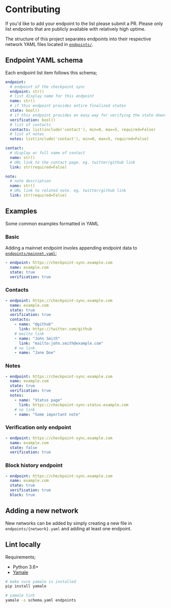 # Contributing

If you'd like to add your endpoint to the list please submit a PR. Please only list endpoints that are publicly available with relatively high uptime.

The structure of this project separates endpoints into their respective network YAML files located in [`endpoints/`](./endpoints/).

## Endpoint YAML schema

Each endpoint list item follows this schema;
```yaml
endpoint:
  # endpoint of the checkpoint sync
  endpoint: str()
  # list display name for this endpoint
  name: str()
  # if this endpoint provides entire finalized states
  state: bool()
  # if this endpoint provides an easy way for verifying the state downloaded from a different state provider
  verification: bool()
  # list of contacts
  contacts: list(include('contact'), min=0, max=5, required=False)
  # list of notes
  notes: list(include('contact'), min=0, max=5, required=False)

contact:
  # display or full name of contact
  name: str()
  # URL link to the contact page. eg. twitter/github link
  link: str(required=False)

note:
  # note description
  name: str()
  # URL link to related note. eg. twitter/github link
  link: str(required=False)
```

## Examples

Some common examples formatted in YAML

### Basic

Adding a mainnet endpoint involes appending endpoint data to [`endpoints/mainnet.yaml`](./endpoints/mainnet.yaml);
```yaml
- endpoint: https://checkpoint-sync.example.com
  name: example.com
  state: true
  verification: true
```

### Contacts

```yaml
- endpoint: https://checkpoint-sync.example.com
  name: example.com
  state: true
  verification: true
  contacts:
    - name: "@github"
      link: https://twitter.com/github
    # mailto link
    - name: "John Smith"
      link: "mailto:john.smith@example.com"
    # no link
    - name: "Jane Doe"
```

### Notes

```yaml
- endpoint: https://checkpoint-sync.example.com
  name: example.com
  state: true
  verification: true
  notes:
    - name: "Status page"
      link: https://checkpoint-sync-status.example.com
    # no link
    - name: "Some important note"
```

### Verification only endpoint

```yaml
- endpoint: https://checkpoint-sync.example.com
  name: example.com
  state: false
  verification: true
```

### Block history endpoint

```yaml
- endpoint: https://checkpoint-sync.example.com
  name: example.com
  state: true
  verification: true
  block: true
```

## Adding a new network

New networks can be added by simply creating a new file in `endpoints/{network}.yaml` and adding at least one endpoint.

## Lint locally

Requirements;
- Python 3.6+
- [Yamale](https://github.com/23andMe/Yamale)

```bash
# make sure yamale is installed
pip install yamale

# yamale lint
yamale -s schema.yaml endpoints
```
